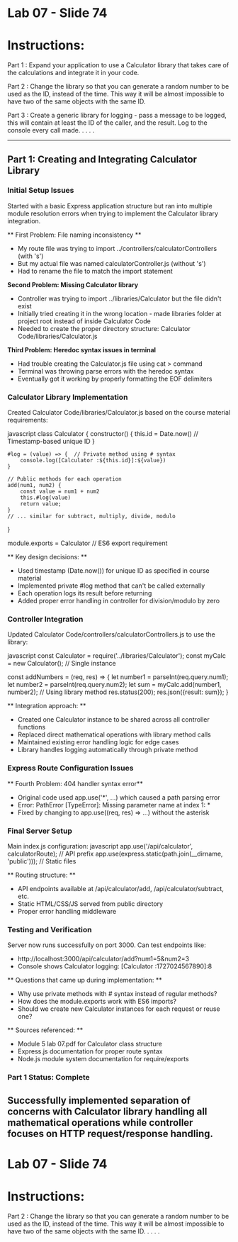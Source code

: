 # Lab 07 - Slide 74

# Instructions: 
Part 1 : Expand your application to use a Calculator library that takes care of the calculations and
integrate it in your code.

Part 2 : Change the library so that you can generate a random number to be used as the ID, instead
of the time. This way it will be almost impossible to have two of the same objects with the same
ID.

Part 3 : Create a generic library for logging - pass a message to be logged, this will contain at least
the ID of the caller, and the result. Log to the console every call made.
.
.
.
.

--- 
## Part 1: Creating and Integrating Calculator Library

### Initial Setup Issues
Started with a basic Express application structure but ran into multiple module resolution errors when trying to implement the Calculator library integration.

** First Problem: File naming inconsistency **
- My route file was trying to import ../controllers/calculatorControllers (with 's')
- But my actual file was named calculatorController.js (without 's')
- Had to rename the file to match the import statement

**Second Problem: Missing Calculator library**
- Controller was trying to import ../libraries/Calculator but the file didn't exist
- Initially tried creating it in the wrong location - made libraries folder at project root instead of inside Calculator Code
- Needed to create the proper directory structure: Calculator Code/libraries/Calculator.js

**Third Problem: Heredoc syntax issues in terminal**
- Had trouble creating the Calculator.js file using cat > command
- Terminal was throwing parse errors with the heredoc syntax
- Eventually got it working by properly formatting the EOF delimiters

### Calculator Library Implementation
Created Calculator Code/libraries/Calculator.js based on the course material requirements:

javascript
class Calculator {
    constructor() {
        this.id = Date.now()  // Timestamp-based unique ID
    }

    #log = (value) => {  // Private method using # syntax
        console.log([Calculator :${this.id}]:${value})
    }

    // Public methods for each operation
    add(num1, num2) {
        const value = num1 + num2
        this.#log(value)
        return value;
    }
    // ... similar for subtract, multiply, divide, modulo
}

module.exports = Calculator  // ES6 export requirement


** Key design decisions: **
- Used timestamp (Date.now()) for unique ID as specified in course material
- Implemented private #log method that can't be called externally
- Each operation logs its result before returning
- Added proper error handling in controller for division/modulo by zero

### Controller Integration
Updated Calculator Code/controllers/calculatorControllers.js to use the library:

javascript
const Calculator = require('../libraries/Calculator');
const myCalc = new Calculator();  // Single instance

const addNumbers = (req, res) => {
    let number1 = parseInt(req.query.num1);
    let number2 = parseInt(req.query.num2);
    let sum = myCalc.add(number1, number2);  // Using library method
    res.status(200);
    res.json({result: sum});
}

** Integration approach: **
- Created one Calculator instance to be shared across all controller functions
- Replaced direct mathematical operations with library method calls
- Maintained existing error handling logic for edge cases
- Library handles logging automatically through private method

### Express Route Configuration Issues
** Fourth Problem: 404 handler syntax error**
- Original code used app.use('*', ...) which caused a path parsing error
- Error: PathError [TypeError]: Missing parameter name at index 1: *
- Fixed by changing to app.use((req, res) => ...) without the asterisk

### Final Server Setup
Main index.js configuration:
javascript
app.use('/api/calculator', calculatorRoute);  // API prefix
app.use(express.static(path.join(__dirname, 'public')));  // Static files


** Routing structure: **
- API endpoints available at /api/calculator/add, /api/calculator/subtract, etc.
- Static HTML/CSS/JS served from public directory
- Proper error handling middleware

### Testing and Verification
Server now runs successfully on port 3000. Can test endpoints like:
- http://localhost:3000/api/calculator/add?num1=5&num2=3
- Console shows Calculator logging: [Calculator :1727024567890]:8

** Questions that came up during implementation: **
- Why use private methods with # syntax instead of regular methods?
- How does the module.exports work with ES6 imports?
- Should we create new Calculator instances for each request or reuse one?

** Sources referenced: **
- Module 5 lab 07.pdf for Calculator class structure
- Express.js documentation for proper route syntax
- Node.js module system documentation for require/exports

### Part 1 Status: Complete
Successfully implemented separation of concerns with Calculator library handling all mathematical operations while controller focuses on HTTP request/response handling.
--- 
# Lab 07 - Slide 74

# Instructions: 
Part 2 : Change the library so that you can generate a random number to be used as the ID, instead
of the time. This way it will be almost impossible to have two of the same objects with the same
ID.
.
.
.
.